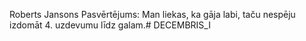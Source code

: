 Roberts Jansons
Pasvērtējums: Man liekas, ka gāja labi, taču nespēju izdomāt 4. uzdevumu līdz galam.#   D E C E M B R I S _ I  
 